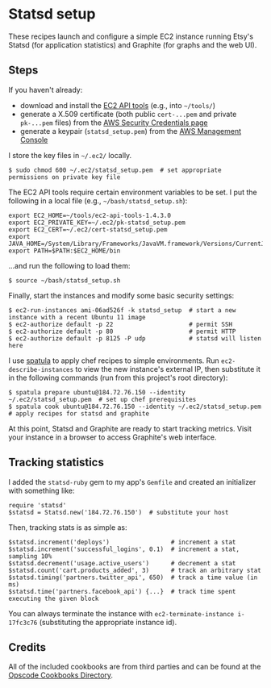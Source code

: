 Statsd setup
============

These recipes launch and configure a simple EC2 instance running Etsy's Statsd (for application statistics) and Graphite (for graphs and the web UI).


Steps
-----

If you haven't already:
  * download and install the [EC2 API tools](http://aws.amazon.com/developertools/351) (e.g., into `~/tools/`)
  * generate a X.509 certificate (both public `cert-...pem` and private `pk-...pem` files) from the [AWS Security Credentials page](https://aws-portal.amazon.com/gp/aws/developer/account/index.html?action=access-key)
  * generate a keypair (`statsd_setup.pem`) from the [AWS Management Console](https://console.aws.amazon.com)

I store the key files in `~/.ec2/` locally.

    $ sudo chmod 600 ~/.ec2/statsd_setup.pem  # set appropriate permissions on private key file

The EC2 API tools require certain environment variables to be set. I put the following in a local file (e.g., `~/bash/statsd_setup.sh`):

    export EC2_HOME=~/tools/ec2-api-tools-1.4.3.0
    export EC2_PRIVATE_KEY=~/.ec2/pk-statsd_setup.pem
    export EC2_CERT=~/.ec2/cert-statsd_setup.pem
    export JAVA_HOME=/System/Library/Frameworks/JavaVM.framework/Versions/CurrentJDK/Home
    export PATH=$PATH:$EC2_HOME/bin

...and run the following to load them:

    $ source ~/bash/statsd_setup.sh

Finally, start the instances and modify some basic security settings:

    $ ec2-run-instances ami-06ad526f -k statsd_setup  # start a new instance with a recent Ubuntu 11 image
    $ ec2-authorize default -p 22                     # permit SSH
    $ ec2-authorize default -p 80                     # permit HTTP
    $ ec2-authorize default -p 8125 -P udp            # statsd will listen here

I use [spatula](http://github.com/trotter/spatula) to apply chef recipes to simple environments. Run `ec2-describe-instances` to view the new instance's external IP, then substitute it in the following commands (run from this project's root directory):

    $ spatula prepare ubuntu@184.72.76.150 --identity ~/.ec2/statsd_setup.pem  # set up chef prerequisites
    $ spatula cook ubuntu@184.72.76.150 --identity ~/.ec2/statsd_setup.pem     # apply recipes for statsd and graphite

At this point, Statsd and Graphite are ready to start tracking metrics. Visit your instance in a browser to access Graphite's web interface.


Tracking statistics
-------------------

I added the `statsd-ruby` gem to my app's `Gemfile` and created an initializer with something like:

    require 'statsd'
    $statsd = Statsd.new('184.72.76.150')  # substitute your host

Then, tracking stats is as simple as:

    $statsd.increment('deploys')                 # increment a stat
    $statsd.increment('successful_logins', 0.1)  # increment a stat, sampling 10%
    $statsd.decrement('usage.active_users')      # decrement a stat
    $statsd.count('cart.products_added', 3)      # track an arbitrary stat
    $statsd.timing('partners.twitter_api', 650)  # track a time value (in ms)
    $statsd.time('partners.facebook_api') {...}  # track time spent executing the given block

You can always terminate the instance with `ec2-terminate-instance i-17fc3c76` (substituting the appropriate instance id).


Credits
-------

All of the included cookbooks are from third parties and can be found at the [Opscode Cookbooks Directory](http://community.opscode.com/cookbooks).